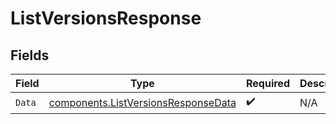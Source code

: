 # ListVersionsResponse


## Fields

| Field                                                                                      | Type                                                                                       | Required                                                                                   | Description                                                                                |
| ------------------------------------------------------------------------------------------ | ------------------------------------------------------------------------------------------ | ------------------------------------------------------------------------------------------ | ------------------------------------------------------------------------------------------ |
| `Data`                                                                                     | [components.ListVersionsResponseData](../../models/components/listversionsresponsedata.md) | :heavy_check_mark:                                                                         | N/A                                                                                        |